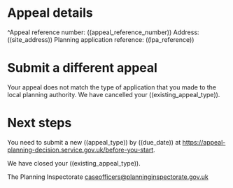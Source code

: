 # Appeal details

^Appeal reference number: ((appeal_reference_number))
Address: ((site_address))
Planning application reference: ((lpa_reference))

# Submit a different appeal

Your appeal does not match the type of application that you made to the local planning authority. We have cancelled your ((existing_appeal_type)).

# Next steps

You need to submit a new ((appeal_type)) by ((due_date)) at https://appeal-planning-decision.service.gov.uk/before-you-start.

We have closed your ((existing_appeal_type)).

The Planning Inspectorate
caseofficers@planninginspectorate.gov.uk
